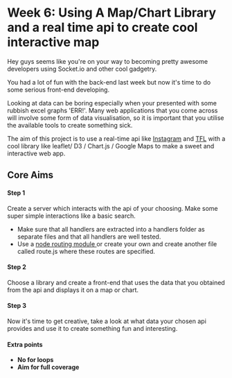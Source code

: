 # Week 6: Using A Map/Chart Library and a real time api to create cool interactive map

Hey guys seems like you're on your way to becoming pretty awesome developers using Socket.io and other cool gadgetry.

You had a lot of fun with the back-end last week but now it's time to do some serious front-end developing.

Looking at data can be boring especially when your presented with some rubbish excel graphs 'ERR!'. Many web applications that you come across will involve some form of data visualisation, so it is important that you utilise the available tools to create something sick.

The aim of this project is to use a real-time api like     [Instagram](https://instagram.com/developer/realtime/) and [TFL](https://api-portal.tfl.gov.uk/docs) with a cool library like leaflet/ D3 / Chart.js / Google Maps to make a  sweet and interactive web app.

## Core Aims

#### Step 1
 Create a server which interacts with the api of your choosing. Make some super simple interactions like a basic search.

 - Make sure that all handlers are extracted into a handlers folder as separate files and that all handlers are well tested.
 - Use a [node routing module
 ](https://www.npmjs.com/package/routes) or create your own and create another file called route.js where these routes are specified.


#### Step 2

  Choose a library and create a front-end that uses the data that you obtained from the api and displays it on a map or chart.


#### Step 3

 Now it's time to get creative, take a look at what data your chosen api provides and use it to create something fun and interesting.

#### Extra points
- **No for loops**
- **Aim for full coverage**
